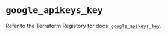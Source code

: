 # `google_apikeys_key`

Refer to the Terraform Registory for docs: [`google_apikeys_key`](https://registry.terraform.io/providers/hashicorp/google/4.70.0/docs/resources/apikeys_key).

